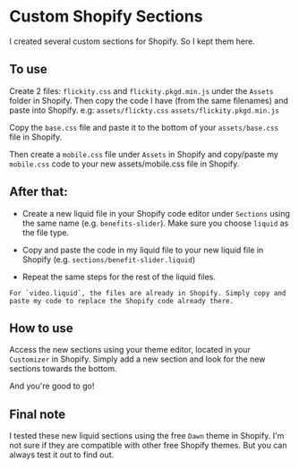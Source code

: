 # Custom Shopify Sections

I created several custom sections for Shopify. So I kept them here.

## To use

Create 2 files: `flickity.css` and `flickity.pkgd.min.js` under the `Assets` folder in Shopify. Then copy the code I have (from the same filenames) and paste into Shopify. e.g: `assets/flickty.css` `assets/flickity.pkgd.min.js`

Copy the `base.css` file and paste it to the bottom of your `assets/base.css` file in Shopify. 

Then create a `mobile.css` file under `Assets` in Shopify and copy/paste my `mobile.css` code to your new assets/mobile.css file in Shopify.

## After that:

- Create a new liquid file in your Shopify code editor under `Sections` using the same name (e.g. `benefits-slider`). Make sure you choose `liquid` as the file type.

- Copy and paste the code in my liquid file to your new liquid file in Shopify (e.g. `sections/benefit-slider.liquid`) 

- Repeat the same steps for the rest of the liquid files.

```
For `video.liquid`, the files are already in Shopify. Simply copy and paste my code to replace the Shopify code already there.
```

## How to use

Access the new sections using your theme editor, located in your `Customizer` in Shopify. Simply add a new section and look for the new sections towards the bottom.

And you're good to go!

## Final note

I tested these new liquid sections using the free `Dawn` theme in Shopify. I'm not sure if they are compatible with other free Shopify themes. But you can always test it out to find out.
